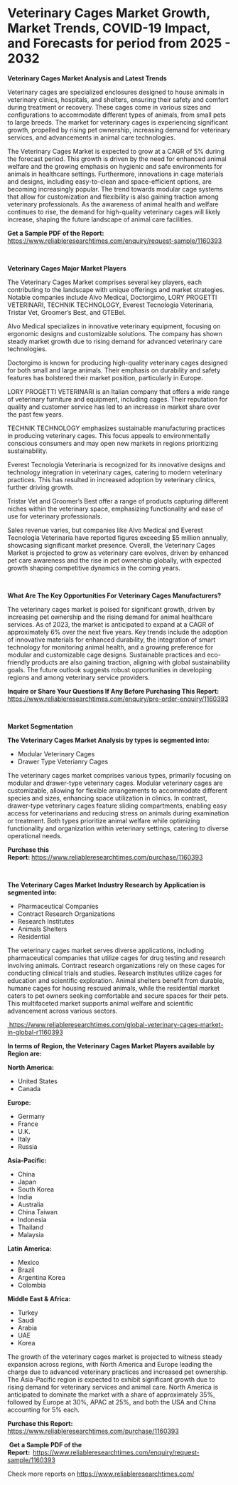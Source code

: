 <p><h1>Veterinary Cages Market Growth, Market Trends, COVID-19 Impact, and Forecasts for period from 2025 - 2032</h1></p><p><strong>Veterinary Cages Market Analysis and Latest Trends</strong></p>
<p><p>Veterinary cages are specialized enclosures designed to house animals in veterinary clinics, hospitals, and shelters, ensuring their safety and comfort during treatment or recovery. These cages come in various sizes and configurations to accommodate different types of animals, from small pets to large breeds. The market for veterinary cages is experiencing significant growth, propelled by rising pet ownership, increasing demand for veterinary services, and advancements in animal care technologies.</p><p>The Veterinary Cages Market is expected to grow at a CAGR of 5% during the forecast period. This growth is driven by the need for enhanced animal welfare and the growing emphasis on hygienic and safe environments for animals in healthcare settings. Furthermore, innovations in cage materials and designs, including easy-to-clean and space-efficient options, are becoming increasingly popular. The trend towards modular cage systems that allow for customization and flexibility is also gaining traction among veterinary professionals. As the awareness of animal health and welfare continues to rise, the demand for high-quality veterinary cages will likely increase, shaping the future landscape of animal care facilities.</p></p>
<p><strong>Get a Sample PDF of the Report:&nbsp;</strong> <a href="https://www.reliableresearchtimes.com/enquiry/request-sample/1160393?utm_campaign=3518&utm_medium=2&utm_source=Github&utm_content=ia&utm_term=24032025&utm_id=veterinary-cages">https://www.reliableresearchtimes.com/enquiry/request-sample/1160393</a></p>
<p>&nbsp;</p>
<p><strong>Veterinary Cages Major Market Players</strong></p>
<p><p>The Veterinary Cages Market comprises several key players, each contributing to the landscape with unique offerings and market strategies. Notable companies include Alvo Medical, Doctorgimo, LORY PROGETTI VETERINARI, TECHNIK TECHNOLOGY, Everest Tecnologia Veterinaria, Tristar Vet, Groomer’s Best, and GTEBel.</p><p>Alvo Medical specializes in innovative veterinary equipment, focusing on ergonomic designs and customizable solutions. The company has shown steady market growth due to rising demand for advanced veterinary care technologies. </p><p>Doctorgimo is known for producing high-quality veterinary cages designed for both small and large animals. Their emphasis on durability and safety features has bolstered their market position, particularly in Europe. </p><p>LORY PROGETTI VETERINARI is an Italian company that offers a wide range of veterinary furniture and equipment, including cages. Their reputation for quality and customer service has led to an increase in market share over the past few years.</p><p>TECHNIK TECHNOLOGY emphasizes sustainable manufacturing practices in producing veterinary cages. This focus appeals to environmentally conscious consumers and may open new markets in regions prioritizing sustainability.</p><p>Everest Tecnologia Veterinaria is recognized for its innovative designs and technology integration in veterinary cages, catering to modern veterinary practices. This has resulted in increased adoption by veterinary clinics, further driving growth.</p><p>Tristar Vet and Groomer’s Best offer a range of products capturing different niches within the veterinary space, emphasizing functionality and ease of use for veterinary professionals.</p><p>Sales revenue varies, but companies like Alvo Medical and Everest Tecnologia Veterinaria have reported figures exceeding $5 million annually, showcasing significant market presence. Overall, the Veterinary Cages Market is projected to grow as veterinary care evolves, driven by enhanced pet care awareness and the rise in pet ownership globally, with expected growth shaping competitive dynamics in the coming years.</p></p>
<p>&nbsp;</p>
<p><strong>What Are The Key Opportunities For Veterinary Cages Manufacturers?</strong></p>
<p><p>The veterinary cages market is poised for significant growth, driven by increasing pet ownership and the rising demand for animal healthcare services. As of 2023, the market is anticipated to expand at a CAGR of approximately 6% over the next five years. Key trends include the adoption of innovative materials for enhanced durability, the integration of smart technology for monitoring animal health, and a growing preference for modular and customizable cage designs. Sustainable practices and eco-friendly products are also gaining traction, aligning with global sustainability goals. The future outlook suggests robust opportunities in developing regions and among veterinary service providers.</p></p>
<p><strong>Inquire or Share Your Questions If Any Before Purchasing This Report:</strong> <a href="https://www.reliableresearchtimes.com/enquiry/pre-order-enquiry/1160393?utm_campaign=3518&utm_medium=2&utm_source=Github&utm_content=ia&utm_term=24032025&utm_id=veterinary-cages">https://www.reliableresearchtimes.com/enquiry/pre-order-enquiry/1160393</a></p>
<p>&nbsp;</p>
<p><strong>Market Segmentation</strong></p>
<p><strong>The Veterinary Cages Market Analysis by types is segmented into:</strong></p>
<p><ul><li>Modular Veterinary Cages</li><li>Drawer Type Veterianry Cages</li></ul></p>
<p><p>The veterinary cages market comprises various types, primarily focusing on modular and drawer-type veterinary cages. Modular veterinary cages are customizable, allowing for flexible arrangements to accommodate different species and sizes, enhancing space utilization in clinics. In contrast, drawer-type veterinary cages feature sliding compartments, enabling easy access for veterinarians and reducing stress on animals during examination or treatment. Both types prioritize animal welfare while optimizing functionality and organization within veterinary settings, catering to diverse operational needs.</p></p>
<p><strong>Purchase this Report:&nbsp;</strong><a href="https://www.reliableresearchtimes.com/purchase/1160393?utm_campaign=3518&utm_medium=2&utm_source=Github&utm_content=ia&utm_term=24032025&utm_id=veterinary-cages">https://www.reliableresearchtimes.com/purchase/1160393</a></p>
<p>&nbsp;</p>
<p><strong>The Veterinary Cages Market Industry Research by Application is segmented into:</strong></p>
<p><ul><li>Pharmaceutical Companies</li><li>Contract Research Organizations</li><li>Research Institutes</li><li>Animals Shelters</li><li>Residential</li></ul></p>
<p><p>The veterinary cages market serves diverse applications, including pharmaceutical companies that utilize cages for drug testing and research involving animals. Contract research organizations rely on these cages for conducting clinical trials and studies. Research institutes utilize cages for education and scientific exploration. Animal shelters benefit from durable, humane cages for housing rescued animals, while the residential market caters to pet owners seeking comfortable and secure spaces for their pets. This multifaceted market supports animal welfare and scientific advancement across various sectors.</p></p>
<p><a href="https://www.reliableresearchtimes.com/global-veterinary-cages-market-in-global-r1160393?utm_campaign=3518&utm_medium=2&utm_source=Github&utm_content=ia&utm_term=24032025&utm_id=veterinary-cages">&nbsp;https://www.reliableresearchtimes.com/global-veterinary-cages-market-in-global-r1160393</a></p>
<p><strong>In terms of Region, the Veterinary Cages Market Players available by Region are:</strong></p>
<p>
    <p> <strong> North America: </strong>
        <ul>
            <li>United States</li>
            <li>Canada</li>
        </ul>
        </p> 
    <p> <strong> Europe: </strong>
        <ul>
            <li>Germany</li>
            <li>France</li>
            <li>U.K.</li>
            <li>Italy</li>
            <li>Russia</li>
        </ul>
        </p> 
    <p> <strong> Asia-Pacific: </strong>
        <ul>
            <li>China</li>
            <li>Japan</li>
            <li>South Korea</li>
            <li>India</li>
            <li>Australia</li>
            <li>China Taiwan</li>
            <li>Indonesia</li>
            <li>Thailand</li>
            <li>Malaysia</li>
        </ul>
        </p> 
    <p> <strong> Latin America: </strong>
        <ul>
            <li>Mexico</li>
            <li>Brazil</li>
            <li>Argentina Korea</li>
            <li>Colombia</li>
        </ul>
        </p> 
    <p> <strong> Middle East & Africa: </strong>
        <ul>
            <li>Turkey</li>
            <li>Saudi</li>
            <li>Arabia</li>
            <li>UAE</li>
            <li>Korea</li>
        </ul>
    </p>
    </p>
<p><p>The growth of the veterinary cages market is projected to witness steady expansion across regions, with North America and Europe leading the charge due to advanced veterinary practices and increased pet ownership. The Asia-Pacific region is expected to exhibit significant growth due to rising demand for veterinary services and animal care. North America is anticipated to dominate the market with a share of approximately 35%, followed by Europe at 30%, APAC at 25%, and both the USA and China accounting for 5% each.</p></p>
<p><strong>Purchase this Report: </strong><a href="https://www.reliableresearchtimes.com/purchase/1160393?utm_campaign=3518&utm_medium=2&utm_source=Github&utm_content=ia&utm_term=24032025&utm_id=veterinary-cages">https://www.reliableresearchtimes.com/purchase/1160393</a></p>
<p>&nbsp;<strong>Get a Sample PDF of the Report:&nbsp;&nbsp;</strong><a href="https://www.reliableresearchtimes.com/enquiry/request-sample/1160393?utm_campaign=3518&utm_medium=2&utm_source=Github&utm_content=ia&utm_term=24032025&utm_id=veterinary-cages">https://www.reliableresearchtimes.com/enquiry/request-sample/1160393</a></p>
<p><strong></strong></p>
<p>Check more reports on <a href="https://www.reliableresearchtimes.com/?utm_campaign=3518&utm_medium=2&utm_source=Github&utm_content=ia&utm_term=24032025&utm_id=veterinary-cages">https://www.reliableresearchtimes.com/</a></p>